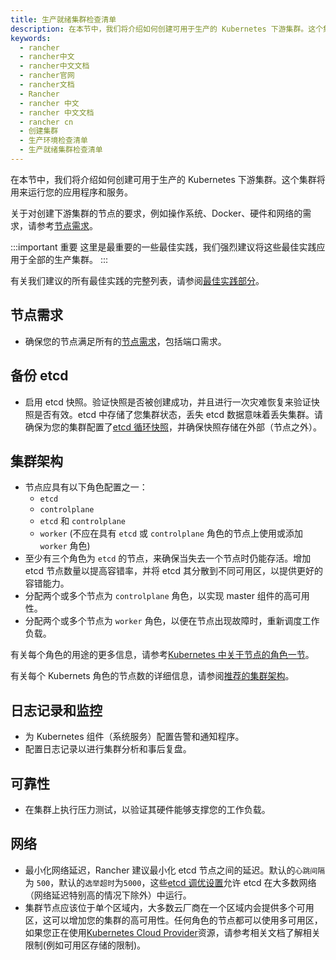 ```yaml
---
title: 生产就绪集群检查清单
description: 在本节中，我们将介绍如何创建可用于生产的 Kubernetes 下游集群。这个集群将用来运行您的应用程序和服务。关于对创建下游集群的节点的要求，例如操作系统/Docker、硬件和网络的需求，请参考节点需求。这里是最重要的一些最佳实践，我们强烈建议将这些最佳实践应用于全部的生产集群。有关我们建议的所有最佳实践的完整列表，请参阅最佳实践。
keywords:
  - rancher
  - rancher中文
  - rancher中文文档
  - rancher官网
  - rancher文档
  - Rancher
  - rancher 中文
  - rancher 中文文档
  - rancher cn
  - 创建集群
  - 生产环境检查清单
  - 生产就绪集群检查清单
---
```


在本节中，我们将介绍如何创建可用于生产的 Kubernetes 下游集群。这个集群将用来运行您的应用程序和服务。

关于对创建下游集群的节点的要求，例如操作系统、Docker、硬件和网络的需求，请参考[节点需求](/docs/rancher2.5/cluster-provisioning/node-requirements/)。

:::important 重要
这里是最重要的一些最佳实践，我们强烈建议将这些最佳实践应用于全部的生产集群。
:::

有关我们建议的所有最佳实践的完整列表，请参阅[最佳实践部分](/docs/rancher2.5/best-practices/)。

## 节点需求

- 确保您的节点满足所有的[节点需求](/docs/rancher2.5/cluster-provisioning/node-requirements/)，包括端口需求。

## 备份 etcd

- 启用 etcd 快照。验证快照是否被创建成功，并且进行一次灾难恢复来验证快照是否有效。etcd 中存储了您集群状态，丢失 etcd 数据意味着丢失集群。请确保为您的集群配置了[etcd 循环快照](/docs/rancher2/backups/backup/ha-backups/)，并确保快照存储在外部（节点之外）。

## 集群架构

- 节点应具有以下角色配置之一：
  - `etcd`
  - `controlplane`
  - `etcd` 和 `controlplane`
  - `worker` (不应在具有 `etcd` 或 `controlplane` 角色的节点上使用或添加 `worker` 角色)
- 至少有三个角色为 `etcd` 的节点，来确保当失去一个节点时仍能存活。增加 etcd 节点数量以提高容错率，并将 etcd 其分散到不同可用区，以提供更好的容错能力。
- 分配两个或多个节点为 `controlplane` 角色，以实现 master 组件的高可用性。
- 分配两个或多个节点为 `worker` 角色，以便在节点出现故障时，重新调度工作负载。

有关每个角色的用途的更多信息，请参考[Kubernetes 中关于节点的角色一节](/docs/rancher2.5/cluster-provisioning/production/nodes-and-roles/)。

有关每个 Kubernets 角色的节点数的详细信息，请参阅[推荐的集群架构](/docs/rancher2.5/cluster-provisioning/production/recommended-architecture/)。

## 日志记录和监控

- 为 Kubernetes 组件（系统服务）配置告警和通知程序。
- 配置日志记录以进行集群分析和事后复盘。

## 可靠性

- 在集群上执行压力测试，以验证其硬件能够支撑您的工作负载。

## 网络

- 最小化网络延迟，Rancher 建议最小化 etcd 节点之间的延迟。默认的`心跳间隔`为 `500`，默认的`选举超时`为`5000`，这些[etcd 调优设置](https://coreos.com/etcd/docs/latest/tuning.html)允许 etcd 在大多数网络（网络延迟特别高的情况下除外）中运行。
- 集群节点应该位于单个区域内，大多数云厂商在一个区域内会提供多个可用区，这可以增加您的集群的高可用性。任何角色的节点都可以使用多可用区，如果您正在使用[Kubernetes Cloud Provider](/docs/rancher2.5/cluster-provisioning/rke-clusters/cloud-providers/)资源，请参考相关文档了解相关限制(例如可用区存储的限制)。
